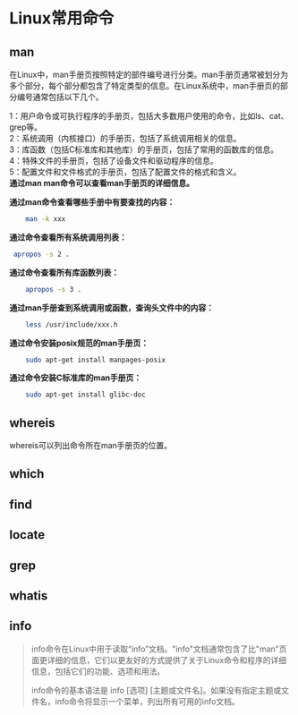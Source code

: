 # Linux常用命令

## man

在Linux中，man手册页按照特定的部件编号进行分类。man手册页通常被划分为多个部分，每个部分都包含了特定类型的信息。在Linux系统中，man手册页的部分编号通常包括以下几个。  

1：用户命令或可执行程序的手册页，包括大多数用户使用的命令，比如ls、cat、grep等。  
2：系统调用（内核接口）的手册页，包括了系统调用相关的信息。  
3：库函数（包括C标准库和其他库）的手册页，包括了常用的函数库的信息。  
4：特殊文件的手册页，包括了设备文件和驱动程序的信息。  
5：配置文件和文件格式的手册页，包括了配置文件的格式和含义。  
**通过man man命令可以查看man手册页的详细信息。**

**通过man命令查看哪些手册中有要查找的内容：**

```bash
    man -k xxx
```

**通过命令查看所有系统调用列表：**

```bash
 apropos -s 2 . 
```

**通过命令查看所有库函数列表：**

```bash
    apropos -s 3 . 
```

**通过man手册查到系统调用或函数，查询头文件中的内容：**

```bash
    less /usr/include/xxx.h
```

**通过命令安装posix规范的man手册页：**

```bash
    sudo apt-get install manpages-posix
```

**通过命令安装C标准库的man手册页：**

```bash
    sudo apt-get install glibc-doc
```

## whereis

whereis可以列出命令所在man手册页的位置。  

## which

## find

## locate

## grep

## whatis 

## info

> info命令在Linux中用于读取“info”文档。"info"文档通常包含了比"man"页面更详细的信息，它们以更友好的方式提供了关于Linux命令和程序的详细信息，包括它们的功能、选项和用法。
>
> info命令的基本语法是 info [选项] [主题或文件名]。如果没有指定主题或文件名，info命令将显示一个菜单，列出所有可用的info文档。
>